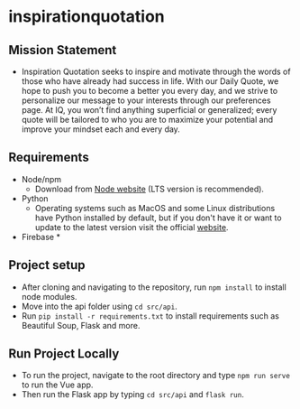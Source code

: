 # inspirationquotation

## Mission Statement
* Inspiration Quotation seeks to inspire and motivate through the words of those who have already had success in life. With our Daily Quote, we hope to push you to become a better you every day, and we strive to personalize our message to your interests through our preferences page. At IQ, you won’t find anything superficial or generalized; every quote will be tailored to who you are to maximize your potential and improve your mindset each and every day.

## Requirements
* Node/npm
	* Download from [Node website](https://nodejs.org/en/) (LTS version is recommended).
* Python 
	* Operating systems such as MacOS and some Linux distributions have Python installed by default, but if you don't have it or want to update to the latest version visit the official [website](https://www.python.org/downloads/).
* Firebase
    * 

## Project setup
* After cloning and navigating to the repository, run ```npm install``` to install node modules.
* Move into the api folder using ```cd src/api```.
* Run ```pip install -r requirements.txt``` to install requirements such as Beautiful Soup, Flask and more.

## Run Project Locally
* To run the project, navigate to the root directory and type ```npm run serve``` to run the Vue app.
* Then run the Flask app by typing ```cd src/api``` and ```flask run```.